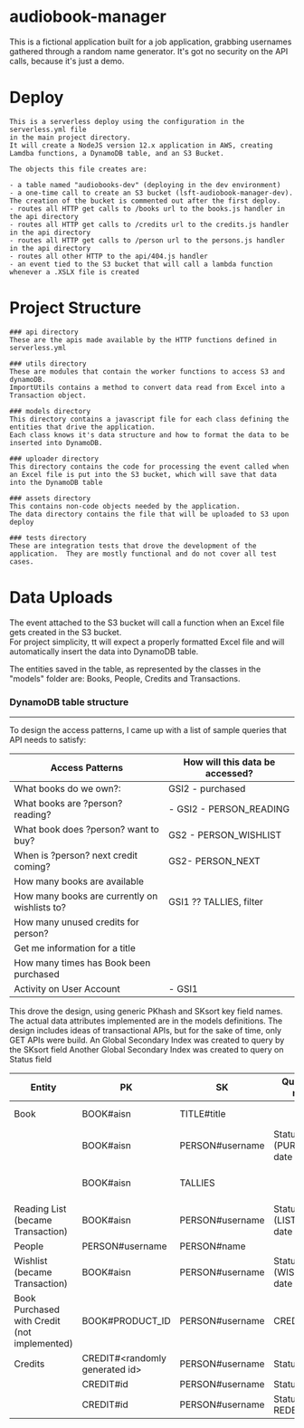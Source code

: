 # audiobook-manager

This is a fictional application built for a job application, grabbing usernames gathered through a random name generator.
It's got no security on the API calls, because it's just a demo.

# Deploy 

    This is a serverless deploy using the configuration in the serverless.yml file
    in the main project directory.
    It will create a NodeJS version 12.x application in AWS, creating Lamdba functions, a DynamoDB table, and an S3 Bucket.

    The objects this file creates are:

    - a table named "audiobooks-dev" (deploying in the dev environment) 
    - a one-time call to create an S3 bucket (lsft-audiobook-manager-dev).  The creation of the bucket is commented out after the first deploy. 
    - routes all HTTP get calls to /books url to the books.js handler in the api directory 
    - routes all HTTP get calls to /credits url to the credits.js handler in the api directory 
    - routes all HTTP get calls to /person url to the persons.js handler in the api directory 
    - routes all other HTTP to the api/404.js handler 
    - an event tied to the S3 bucket that will call a lambda function whenever a .XSLX file is created



# Project Structure

    
    ### api directory
    These are the apis made available by the HTTP functions defined in serverless.yml

    ### utils directory
    These are modules that contain the worker functions to access S3 and dynamoDB.
    ImportUtils contains a method to convert data read from Excel into a Transaction object.

    ### models directory
    This directory contains a javascript file for each class defining the entities that drive the application.
    Each class knows it's data structure and how to format the data to be inserted into DynamoDB.

    ### uploader directory
    This directory contains the code for processing the event called when an Excel file is put into the S3 bucket, which will save that data into the DynamoDB table

    ### assets directory
    This contains non-code objects needed by the application.
    The data directory contains the file that will be uploaded to S3 upon deploy

    ### tests directory
    These are integration tests that drove the development of the application.  They are mostly functional and do not cover all test cases.

# Data Uploads 

The event attached to the S3 bucket will call a function when an Excel file gets created in the S3 bucket.  
For project simplicity, tt will expect a properly formatted Excel file and will automatically insert the data into DynamoDB table.

The entities saved in the table, as represented by the classes in the "models" folder are: Books, People, Credits and Transactions.


### DynamoDB table structure
---------- 
To design the access patterns, I came up with a list of sample queries that API needs to satisfy:

| Access Patterns |  How will this data be accessed? |
| --------- | ---------- |
| What books do we own?: |   GSI2 - purchased | 
| What books are ?person? reading? | - GSI2 - PERSON_READING | 
| What book does ?person? want to buy? |  GS2 - PERSON_WISHLIST | 
|  When is ?person? next credit coming? |  GS2- PERSON_NEXT
|  How many books are available |   | 
|  How many books are currently on wishlists to? |   GSI1 ??  TALLIES, filter | 
|  How many unused credits for person? |  | 
| Get me information for a title |  | 
| How many times has Book been purchased |  | 
| Activity on User Account   |   - GSI1 | 


This drove the design, using generic PKhash and SKsort key field names.  The actual data attributes implemented are in the models definitions.  The design includes ideas of transactional APIs, but for the sake of time, only GET APIs were build.
An Global Secondary Index was created to query by the SKsort field
Another Global Secondary Index was created to query on Status field


|Entity | PK   |  SK  | Query fields needed | Other attributes |
| --------- | ---------- | ------------ | ---------- | ---------- | 
| Book   |    BOOK#aisn   |    TITLE#title  |   | Attributes: Author, ASN, Description, etc |
| |  BOOK#aisn |  PERSON#username | Status (PURCHASED), date | Attributes: title, author, username,  name, status, date_recorded |
| |  BOOK#aisn |   TALLIES  |   | Attributes:  num purchased, num listened, num wishlist updated when transaction is inserted |
| Reading List (became Transaction)  |  BOOK#aisn |   PERSON#username | Status (LISTENED),  date  | Attributes:  title, author, status, percent_complete, date_recorded |
| People |  PERSON#username |   PERSON#name |  | Attributes: name, email, phoneNumber |
| Wishlist (became Transaction) | BOOK#aisn |  PERSON#username | Status (WISHLIST), date  | Attributes:  title, author, username, status, date_recorded   |
| Book Purchased with Credit (not implemented) |BOOK#PRODUCT_ID | PERSON#username  |  CREDIT#creditId | dateCreditUsed, date used |
| Credits |  CREDIT#\<randomly generated id\> |  PERSON#username | Status(ISSUED) | Attributes:   dateIssued |
| | CREDIT#id  | PERSON#username | Status( NEXT) | DateToBeIssued |  |
| | CREDIT#id  | PERSON#username | Status( REDEEMED ) | #DateRedeemed#BOOK#PRODUCT_ID (not yet added) | Attributes:  dateIssued, dateUsed, title, author, number (not yet added to table) |



